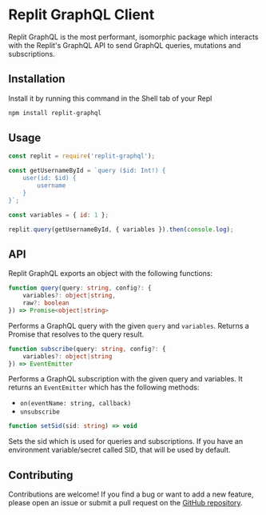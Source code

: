 # Replit GraphQL Client
Replit GraphQL is the most performant, isomorphic package which interacts with the Replit's GraphQL API to send GraphQL queries, mutations and subscriptions.

## Installation
Install it by running this command in the Shell tab of your Repl
```sh
npm install replit-graphql
```
## Usage
```js
const replit = require('replit-graphql');

const getUsernameById = `query ($id: Int!) {
	user(id: $id) {
		username
	} 
}`;

const variables = { id: 1 };

replit.query(getUsernameById, { variables }).then(console.log);
```
## API
Replit GraphQL exports an object with the following functions:

```ts
function query(query: string, config?: {
	variables?: object|string,
	raw?: boolean
}) => Promise<object|string>
```
Performs a GraphQL query with the given `query` and `variables`. Returns a Promise that resolves to the query result.

```ts
function subscribe(query: string, config?: {
	variables?: object|string
}) => EventEmitter
```
Performs a GraphQL subscription with the given query and variables. It returns an `EventEmitter` which has the following methods:
* `on(eventName: string, callback)`
* `unsubscribe`

```ts
function setSid(sid: string) => void
```
Sets the sid which is used for queries and subscriptions. If you have an environment variable/secret called SID, that will be used by default.

## Contributing
Contributions are welcome! If you find a bug or want to add a new feature, please open an issue or submit a pull request on the [GitHub repository](https://github.com/7hemech/replit-graphql).

